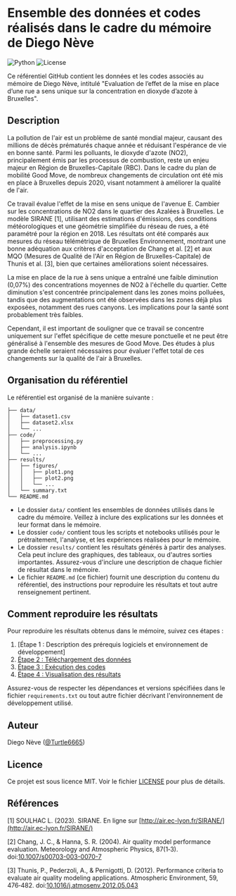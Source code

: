 # Ensemble des données et codes réalisés dans le cadre du mémoire de Diego Nève

![Python](https://img.shields.io/badge/python-2.8-blue.svg) ![License](https://img.shields.io/badge/license-MIT-green.svg)

Ce référentiel GitHub contient les données et les codes associés au mémoire de Diego Nève, intitulé "Evaluation de l’effet de la mise en place d’une rue a sens unique sur la concentration en dioxyde d’azote à Bruxelles".

## Description

La pollution de l'air est un problème de santé mondial majeur, causant des millions de décès prématurés chaque année et réduisant l'espérance de vie en bonne santé. Parmi les polluants, le dioxyde d'azote (NO2), principalement émis par les processus de combustion, reste un enjeu majeur en Région de Bruxelles-Capitale (RBC). Dans le cadre du plan de mobilité Good Move, de nombreux changements de circulation ont été mis en place à Bruxelles depuis 2020, visant notamment à améliorer la qualité de l'air.

Ce travail évalue l'effet de la mise en sens unique de l'avenue E. Cambier sur les concentrations de NO2 dans le quartier des Azalées à Bruxelles. Le modèle SIRANE [1], utilisant des estimations d'émissions, des conditions météorologiques et une géométrie simplifiée du réseau de rues, a été paramétré pour la région en 2018. Les résultats ont été comparés aux mesures du réseau télémétrique de Bruxelles Environnement, montrant une bonne adéquation aux critères d'acceptation de Chang et al. [2] et aux MQO (Mesures de Qualité de l'Air en Région de Bruxelles-Capitale) de Thunis et al. [3], bien que certaines améliorations soient nécessaires.

La mise en place de la rue à sens unique a entraîné une faible diminution (0,07%) des concentrations moyennes de NO2 à l'échelle du quartier. Cette diminution s'est concentrée principalement dans les zones moins polluées, tandis que des augmentations ont été observées dans les zones déjà plus exposées, notamment des rues canyons. Les implications pour la santé sont probablement très faibles.

Cependant, il est important de souligner que ce travail se concentre uniquement sur l'effet spécifique de cette mesure ponctuelle et ne peut être généralisé à l'ensemble des mesures de Good Move. Des études à plus grande échelle seraient nécessaires pour évaluer l'effet total de ces changements sur la qualité de l'air à Bruxelles.

## Organisation du référentiel

Le référentiel est organisé de la manière suivante :

```
├── data/
│   ├── dataset1.csv
│   ├── dataset2.xlsx
│   └── ...
├── code/
│   ├── preprocessing.py
│   ├── analysis.ipynb
│   └── ...
├── results/
│   ├── figures/
│   │   ├── plot1.png
│   │   ├── plot2.png
│   │   └── ...
│   └── summary.txt
└── README.md
```

- Le dossier `data/` contient les ensembles de données utilisés dans le cadre du mémoire. Veillez à inclure des explications sur les données et leur format dans le mémoire.
- Le dossier `code/` contient tous les scripts et notebooks utilisés pour le prétraitement, l'analyse, et les expériences réalisées pour le mémoire.
- Le dossier `results/` contient les résultats générés à partir des analyses. Cela peut inclure des graphiques, des tableaux, ou d'autres sorties importantes. Assurez-vous d'inclure une description de chaque fichier de résultat dans le mémoire.
- Le fichier `README.md` (ce fichier) fournit une description du contenu du référentiel, des instructions pour reproduire les résultats et tout autre renseignement pertinent.

## Comment reproduire les résultats

Pour reproduire les résultats obtenus dans le mémoire, suivez ces étapes :

1. [Étape 1 : Description des prérequis logiciels et environnement de développement]
2. [Étape 2 : Téléchargement des données](/data)
3. [Étape 3 : Exécution des codes](/code)
4. [Étape 4 : Visualisation des résultats](/results)

Assurez-vous de respecter les dépendances et versions spécifiées dans le fichier `requirements.txt` ou tout autre fichier décrivant l'environnement de développement utilisé.

## Auteur

Diego Nève ([@Turtle6665](https://github.com/Turtle6665))

## Licence

Ce projet est sous licence MIT. Voir le fichier [LICENSE](LICENSE) pour plus de détails.

## Références
[1] SOULHAC L. (2023). SIRANE. En ligne sur [http://air.ec-lyon.fr/SIRANE/](http://air.ec-lyon.fr/SIRANE/)

[2] Chang, J. C., & Hanna, S. R. (2004). Air quality model performance evaluation. Meteorology and Atmospheric Physics, 87(1‑3). doi:[10.1007/s00703-003-0070-7](https;//doi.org/10.1007/s00703-003-0070-7)

[3] Thunis, P., Pederzoli, A., & Pernigotti, D. (2012). Performance criteria to evaluate air quality modeling applications. Atmospheric Environment, 59, 476‑482. doi:[10.1016/j.atmosenv.2012.05.043](https://doi.org/10.1016/j.atmosenv.2012.05.043)
